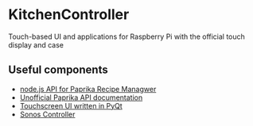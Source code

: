 # KitchenController
Touch-based UI and applications for Raspberry Pi with the official touch display and case

## Useful components

- [node.js API for Paprika Recipe Managwer](https://www.npmjs.com/package/paprika-api)
- [Unofficial Paprika API documentation](https://gist.github.com/thbonk/a1e284abb842b61f29b009bf5960055d)
- [Touchscreen UI written in PyQt](https://github.com/harbaum/TouchUI)
- [Sonos Controller](http://python-soco.com)
